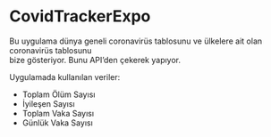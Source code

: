# CovidTrackerExpo

Bu uygulama dünya geneli coronavirüs tablosunu ve ülkelere ait olan coronavirüs tablosunu <br>
bize gösteriyor. Bunu API’den çekerek yapıyor. <br>


Uygulamada kullanılan veriler: </br>
<ul>
<li>Toplam Ölüm Sayısı</li>
<li>İyileşen Sayısı</li>
<li>Toplam Vaka Sayısı</li>
<li> Günlük Vaka Sayısı</li>
<ul>
